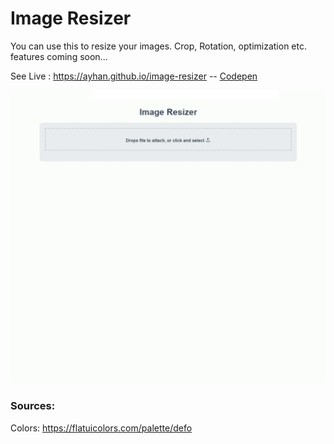 # Image Resizer

You can use this to resize your images. Crop, Rotation, optimization etc. features coming soon...

See Live : https://ayhan.github.io/image-resizer -- [Codepen](https://codepen.io/ayhankrkc/pen/mdxOyNQ)

![](demo.gif)

### Sources:
Colors: https://flatuicolors.com/palette/defo
